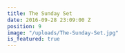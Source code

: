 ```yaml
---
title: The Sunday Set
date: 2016-09-28 23:09:00 Z
position: 9
image: "/uploads/The-Sunday-Set.jpg"
is_featured: true
---
```


